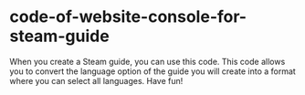 # code-of-website-console-for-steam-guide
When you create a Steam guide, you can use this code.
This code allows you to convert the language option of the guide you will create into a format where you can select all languages.
Have fun!
